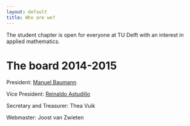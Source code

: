 ```yaml
---
layout: default
title: Who are we?
---
```


The student chapter is open for everyone at TU Delft with an interest in applied mathematics.

The board 2014-2015
===================

President: [Manuel Baumann]
<!-- <img src="images/manuel.jpg" alt="Drawing" style="width: 150px;"/>  --> 

Vice President: [Reinaldo Astudillo]

Secretary and Treasurer: Thea Vuik

Webmaster: Joost van Zwieten


[Manuel Baumann]: http://www.manuelbaumann.de
[Reinaldo Astudillo]: http://ta.twi.tudelft.nl/nw/users/rastudillo/